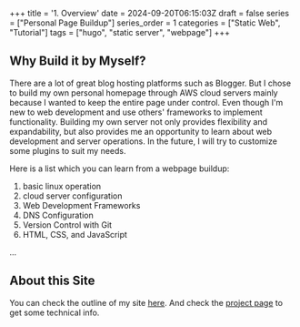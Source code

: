 +++
title = '1. Overview'
date = 2024-09-20T06:15:03Z
draft = false
series = ["Personal Page Buildup"]
series_order = 1
categories = ["Static Web", "Tutorial"]
tags = ["hugo", "static server", "webpage"]
+++

## Why Build it by Myself?
There are a lot of great blog hosting platforms such as Blogger. But I chose to build my own personal homepage through AWS cloud servers mainly because I wanted to keep the entire page under control. Even though I'm new to web development and use others' frameworks to implement functionality. Building my own server not only provides flexibility and expandability, but also provides me an opportunity to learn about web development and server operations. In the future, I will try to customize some plugins to suit my needs.

Here is a list which you can learn from a webpage buildup:
1. basic linux operation
2. cloud server configuration
3. Web Development Frameworks
4. DNS Configuration
5. Version Control with Git
6. HTML, CSS, and JavaScript

...


## About this Site
You can check the outline of my site [here](/about/). And check the [project page](/projects/website_app/swangnice/) to get some technical info.

